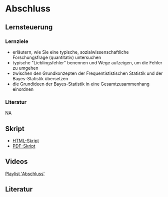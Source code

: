 # Abschluss


## Lernsteuerung


### Lernziele 

- erläutern, wie Sie eine typische, sozialwissenschaftliche Forschungsfrage (quantitativ) untersuchen
- typische "Lieblingsfehler" benennen und Wege aufzeigen, um die Fehler zu umgehen
- zwischen den Grundkonzepten der Frequentististischen Statistik und der Bayes-Statistik übersetzen
- die Grundideen der Bayes-Statistik in eine Gesamtzusammenhang einordnen




### Literatur 

NA



<!-- # Folien, Videos -->
  
  
## Skript 

- [HTML-Skript](https://sebastiansauer.github.io/QM2-Folien/Themen/QM2-Thema10-Abschluss.html#1)
- [PDF-Skript](https://sebastiansauer.github.io/QM2-Folien/Themen/QM2-Thema10-Abschluss.pdf)




## Videos 

[Playlist 'Abschluss'](https://youtube.com/playlist?list=PLRR4REmBgpIGuVrNJzF17PLlaLYQo-Nx-)



## Literatur
